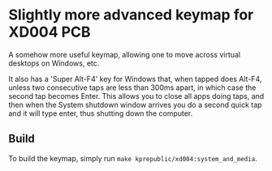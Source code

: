# Slightly more advanced keymap for XD004 PCB

A somehow more useful keymap, allowing one to move across virtual desktops on Windows, etc.

It also has a 'Super Alt-F4' key for Windows that, when tapped does Alt-F4, unless two consecutive taps are less than 300ms apart, in which case the second tap becomes Enter. This allows you to close all apps doing taps, and then when the System shutdown window arrives you do a second quick tap and it will type enter, thus shutting down the computer.

## Build

To build the keymap, simply run `make kprepublic/xd004:system_and_media`.
